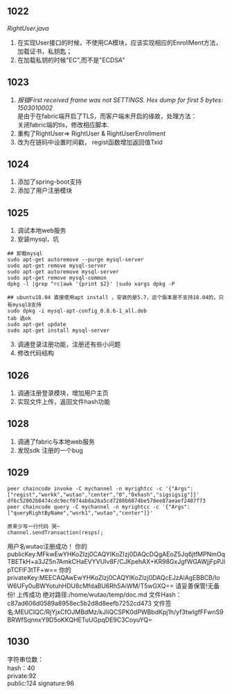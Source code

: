 ## 1022
*RightUser.java*  
1. 在实现User接口的时候，不使用CA模块，应该实现相应的EnrollMent方法，加载证书，私钥匙；  
2. 在加载私钥的时候"EC",而不是"ECDSA"

## 1023
1. *报错First received frame was not SETTINGS. Hex dump for first 5 bytes: 1503010002*  
是由于在fabric端开启了TLS，而客户端未开启的缘故，处理方法：  
    关闭fabric端的tls，修改相应脚本.  
2. 重构了RightUser=> RightUser & RightUserEnrollment
3. 改为在链码中设置时间戳， regist函数增加返回值Txid

## 1024
1. 添加了spring-boot支持
2. 添加了用户注册模块

## 1025
1. 调试本地web服务
2. 安装mysql，坑
```
## 卸载mysql
sudo apt-get autoremove --purge mysql-server
sudo apt-get remove mysql-server
sudo apt-get autoremove mysql-server
sudo apt-get remove mysql-common 
dpkg -l |grep ^rc|awk '{print $2}' |sudo xargs dpkg -P

## ubuntu18.04 直接使用apt install ，安装的是5.7，这个版本是不支持18.04的，只有mysql8支持
sudo dpkg -i mysql-apt-config_0.8.6-1_all.deb
tab 选ok
sudo apt-get update
sudo apt-get install mysql-server 
```
3. 调通登录注册功能，注册还有些小问题
4. 修改代码结构

## 1026
1. 调通注册登录模块，增加用户主页
2. 实现文件上传，返回文件hash功能

## 1028
1. 调通了fabric与本地web服务
2. 发现sdk 注册的一个bug

## 1029
```
peer chaincode invoke -C mychannel -n myrightcc -c '{"Args":["regist","workk","wutao","center","0","0xhash","sigsigsig"]}'
df6c52802b8474cdc9ecf074ab8a26a5cd7288b6874be578ee87aeaef2487f73
peer chaincode query -C mychannel -n myrightcc -c '{"Args":["queryRightByName","work1","wutao","center"]}'

原来少写一行代码 哭~
channel.sendTransaction(resps);
```
用户名wutao注册成功！
你的publicKey:MFkwEwYHKoZIzj0CAQYIKoZIzj0DAQcDQgAEoZ5Jq6jtfMPNmOqTBETkH+a3JZ5n7AmkCHaEVYVUIv8F/CJKpehAX+KR98GxJgfWGAWjjFpPJlpTCFlF3tTF+w==
你的privateKey:MEECAQAwEwYHKoZIzj0CAQYIKoZIzj0DAQcEJzAlAgEBBCB/IoW6UFy0uBWYotuhHDU8cMfdaBU6RhSAiWM/T5wGXQ==
请妥善保管!无备份!
上传成功
绝对路径:/home/wutao/temp/doc.md
文件Hash： c87ad606d0589a8958ec5b2d8d8eefb7252cd473
文件签名:MEUCIQC/RjYjxCfOJMBdMz/kJliQCSPK0dPWBbdKpj1h/yf3twIgfFFwnS9BRWfSqnnxY9D5oKKQHETuUGpqDE9C3CoyuYQ=

## 1030
字符串位数：  
hash：40  
private:92  
public:124
signature:96